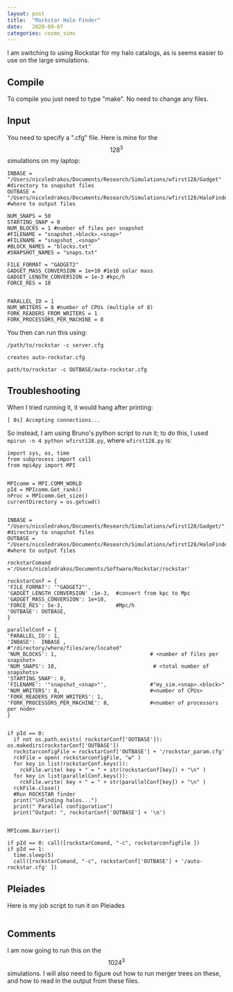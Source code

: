 ```yaml
---
layout: post
title:  "Rockstar Halo Finder"
date:   2020-09-07
categories: cosmo_sims
---
```


I am switching to using Rockstar for my halo catalogs, as is seems easier to use on the large simulations.



## Compile

To compile you just need to type "make". No need to change any files.

## Input

You need to specify a ".cfg" file. Here is mine for the $$128^3$$ simulations on my laptop:

```
INBASE = "/Users/nicoledrakos/Documents/Research/Simulations/wfirst128/Gadget" #directory to snapshot files
OUTBASE = "/Users/nicoledrakos/Documents/Research/Simulations/wfirst128/HaloFinder" #where to output files

NUM_SNAPS = 50
STARTING_SNAP = 0
NUM_BLOCKS = 1 #number of files per snapshot
#FILENAME = "snapshot.<block>.<snap>"
#FILENAME = "snapshot_.<snap>"
#BLOCK_NAMES = "blocks.txt"
#SNAPSHOT_NAMES = "snaps.txt"

FILE_FORMAT = "GADGET2"
GADGET_MASS_CONVERSION = 1e+10 #1e10 solar mass
GADGET_LENGTH_CONVERSION = 1e-3 #kpc/h
FORCE_RES = 18


PARALLEL_IO = 1
NUM_WRITERS = 8 #number of CPUs (multiple of 8)
FORK_READERS_FROM_WRITERS = 1
FORK_PROCESSORS_PER_MACHINE = 8
```


You then can run this using:

<code>/path/to/rockstar -c server.cfg</code>

<code>creates auto-rockstar.cfg</code>

<code>path/to/rockstar -c OUTBASE/auto-rockstar.cfg</code>


## Troubleshooting



When I tried running it, it would hang after printing:

<code>[   0s] Accepting connections...</code>

So instead, I am using Bruno's python script to run it; to do this, I used <code>mpirun -n 4 python wfirst128.py</code>, where <code>wfirst128.py</code> is:

```
import sys, os, time
from subprocess import call
from mpi4py import MPI


MPIcomm = MPI.COMM_WORLD
pId = MPIcomm.Get_rank()
nProc = MPIcomm.Get_size()
currentDirectory = os.getcwd()


INBASE = "/Users/nicoledrakos/Documents/Research/Simulations/wfirst128/Gadget/" #directory to snapshot files
OUTBASE = "/Users/nicoledrakos/Documents/Research/Simulations/wfirst128/HaloFinder/" #where to output files

rockstarComand ='/Users/nicoledrakos/Documents/Software/Rockstar/rockstar'

rockstarConf = {
'FILE_FORMAT': '"GADGET2"',
'GADGET_LENGTH_CONVERSION' :1e-3,  #convert from kpc to Mpc
'GADGET_MASS_CONVERSION': 1e+10,
'FORCE_RES': 5e-3,                 #Mpc/h
'OUTBASE': OUTBASE,
}

parallelConf = {
'PARALLEL_IO': 1,
'INBASE':  INBASE ,               #"/directory/where/files/are/located"
'NUM_BLOCKS': 1,                              # <number of files per snapshot>
'NUM_SNAPS': 10,                               # <total number of snapshots>
'STARTING_SNAP': 0,
'FILENAME': '"snapshot_<snap>"',              #"my_sim.<snap>.<block>"
'NUM_WRITERS': 8,                             #<number of CPUs>
'FORK_READERS_FROM_WRITERS': 1,
'FORK_PROCESSORS_PER_MACHINE': 8,             #<number of processors per node>
}


if pId == 0:
  if not os.path.exists( rockstarConf['OUTBASE']): os.makedirs(rockstarConf['OUTBASE'])
  rockstarconfigFile = rockstarConf['OUTBASE'] + '/rockstar_param.cfg'
  rckFile = open( rockstarconfigFile, "w" )
  for key in list(rockstarConf.keys()):
    rckFile.write( key + " = " + str(rockstarConf[key]) + "\n" )
  for key in list(parallelConf.keys()):
    rckFile.write( key + " = " + str(parallelConf[key]) + "\n" )
  rckFile.close()
  #Run ROCKSTAR finder
  print("\nFinding halos...")
  print(" Parallel configuration")
  print("Output: ", rockstarConf['OUTBASE'] + '\n')


MPIcomm.Barrier()

if pId == 0: call([rockstarComand, "-c", rockstarconfigFile ])
if pId == 1:
  time.sleep(5)
  call([rockstarComand, "-c", rockstarConf['OUTBASE'] + '/auto-rockstar.cfg' ])

```

## Pleiades

Here is my job script to run it on Pleiades

```

```


## Comments

I am now going to run this on the $$1024^3$$ simulations. I will also need to figure out how to run merger trees on these, and how to read in the output from these files.
